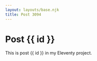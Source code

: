 ```yaml
---
layout: layouts/base.njk
title: Post 3094
---
```


# Post {{ id }}

This is post {{ id }} in my Eleventy project.

